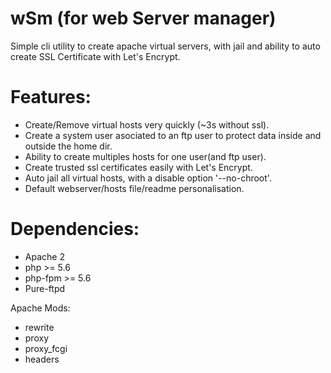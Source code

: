 # wSm (for web Server manager)
Simple cli utility to create apache virtual servers, with jail and ability to auto create SSL Certificate with Let's Encrypt.

# Features:
  - Create/Remove virtual hosts very quickly (~3s without ssl).
  - Create a system user asociated to an ftp user to protect data inside and outside the home dir.
  - Ability to create multiples hosts for one user(and ftp user).
  - Create trusted ssl certificates easily with Let's Encrypt.
  - Auto jail all virtual hosts, with a disable option '--no-chroot'.
  - Default webserver/hosts file/readme personalisation.

# Dependencies:
  - Apache 2
  - php >= 5.6
  - php-fpm >= 5.6
  - Pure-ftpd

Apache Mods:
  - rewrite
  - proxy
  - proxy_fcgi
  - headers
